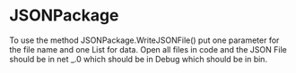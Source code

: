 # JSONPackage
To use the method JSONPackage.WriteJSONFile() put one parameter for the file name and one List<String> for data. Open all files in code and the JSON File should be in net _.0 which should be in Debug which should be in bin.
  
